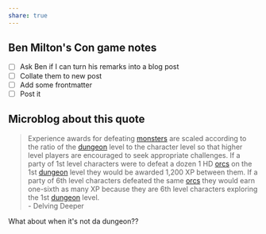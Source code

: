 ```yaml
---
share: true
---
```

## Ben Milton's Con game notes
- [ ] Ask Ben if I can turn his remarks into a blog post
- [ ] Collate them to new post
- [ ] Add some frontmatter
- [ ] Post it

## Microblog about this quote
>Experience awards for defeating [monsters](https://ddo.immersiveink.com/dd.html#monsters_2) are scaled according to the ratio of the [dungeon](https://ddo.immersiveink.com/dd.html#populating-a-dungeon) level to the character level so that higher level players are encouraged to seek appropriate challenges. If a party of 1st level characters were to defeat a dozen 1 HD [orcs](https://ddo.immersiveink.com/dd.html#orcs) on the 1st [dungeon](https://ddo.immersiveink.com/dd.html#populating-a-dungeon) level they would be awarded 1,200 XP between them. If a party of 6th level characters defeated the same [orcs](https://ddo.immersiveink.com/dd.html#orcs) they would earn one-sixth as many XP because they are 6th level characters exploring the 1st [dungeon](https://ddo.immersiveink.com/dd.html#populating-a-dungeon) level.   
	- Delving Deeper

What about when it's not da dungeon??